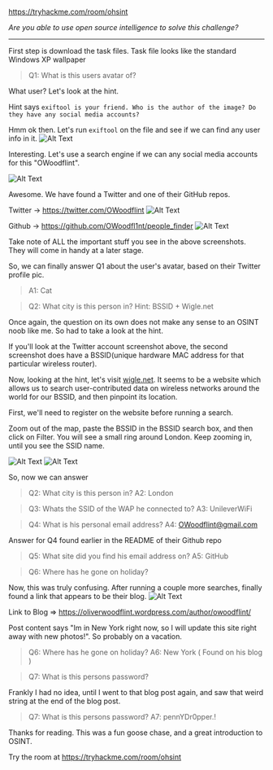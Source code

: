 https://tryhackme.com/room/ohsint

*Are you able to use open source intelligence to solve this challenge?*

----

First step is download the task files. Task file looks like the standard Windows XP wallpaper

> Q1: What is this users avatar of?

What user? Let's look at the hint.

Hint says `exiftool is your friend. Who is the author of the image? Do they have any social media accounts?`

Hmm ok then. Let's run `exiftool` on the file and see if we can find any user info in it.
![Alt Text](https://dev-to-uploads.s3.amazonaws.com/uploads/articles/6sr734tmqsos3pvd0y3u.png)

Interesting. Let's use a search engine if we can any social media accounts for this "OWoodflint".

![Alt Text](https://dev-to-uploads.s3.amazonaws.com/uploads/articles/1uvcsihy87hdgnw2s32f.png)

Awesome. We have found a Twitter and one of their GitHub repos.

Twitter -> https://twitter.com/OWoodflint
![Alt Text](https://dev-to-uploads.s3.amazonaws.com/uploads/articles/rq5j7y0u8zoeklrhk1ul.png)

Github -> https://github.com/OWoodfl1nt/people_finder
![Alt Text](https://dev-to-uploads.s3.amazonaws.com/uploads/articles/peehy7o5ciicf4u1jj8o.png)

Take note of ALL the important stuff you see in the above screenshots. They will come in handy at a later stage.

So, we can finally answer Q1 about the user's avatar, based on their Twitter profile pic. 

> A1: Cat

> Q2: What city is this person in?
> Hint: BSSID + Wigle.net

Once again, the question on its own does not make any sense to an OSINT noob like me. So had to take a look at the hint.

If you'll look at the Twitter account screenshot above, the second screenshot does have a BSSID(unique hardware MAC address for that particular wireless router). 

Now, looking at the hint, let's visit [wigle.net](https://wigle.net/). It seems to be a website which allows us to search user-contributed data on wireless networks around the world for our BSSID, and then pinpoint its location.

First, we'll need to register on the website before running a search.

Zoom out of the map, paste the BSSID in the BSSID search box, and then click on Filter. You will see a small ring around London. Keep zooming in, until you see the SSID name.

![Alt Text](https://dev-to-uploads.s3.amazonaws.com/uploads/articles/9nospxnlabcx640e2woo.png)
![Alt Text](https://dev-to-uploads.s3.amazonaws.com/uploads/articles/fo9qw7k9p2tzliy1a16t.png)

So, now we can answer
> Q2: What city is this person in?
> A2: London

> Q3: Whats the SSID of the WAP he connected to?
> A3: UnileverWiFi

> Q4: What is his personal email address?
> A4: OWoodflint@gmail.com

Answer for Q4 found earlier in the README of their Github repo

> Q5: What site did you find his email address on?
> A5: GitHub

> Q6: Where has he gone on holiday?

Now, this was truly confusing. After running a couple more searches, finally found a link that appears to be their blog.
![Alt Text](https://dev-to-uploads.s3.amazonaws.com/uploads/articles/v8rzcbv6fog7nmvmty1x.png)

Link to Blog => https://oliverwoodflint.wordpress.com/author/owoodflint/

Post content says "Im in New York right now, so I will update this site right away with new photos!". So probably on a vacation. 

> Q6: Where has he gone on holiday?
> A6: New York ( Found on his blog )

> Q7: What is this persons password?

Frankly I had no idea, until I went to that blog post again, and saw that weird string at the end of the blog post.

> Q7: What is this persons password?
> A7: pennYDr0pper.!

Thanks for reading. This was a fun goose chase, and a great introduction to OSINT.

Try the room at https://tryhackme.com/room/ohsint